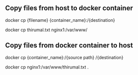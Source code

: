 ## Copy files from host to docker container

  docker cp {filename} {container_name}:/{destination}

  docker cp thirumal.txt nginx1:/var/www/

## Copy files from docker container to host

  docker cp {container_name}:/{source path}  /{destination}

  docker cp nginx1:/var/www/thirumal.txt .
